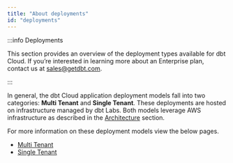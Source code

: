 ```yaml
---
title: "About deployments"
id: "deployments"
---
```


:::info Deployments

This section provides an overview of the deployment types available for dbt Cloud.
If you’re interested in learning more about an Enterprise plan, contact us at sales@getdbt.com.

:::

In general, the dbt Cloud application deployment models fall into two categories: **Multi Tenant** and **Single Tenant**. These deployments are hosted on infrastructure managed by dbt Labs. Both models leverage AWS infrastructure as described in the [Architecture](/docs/deploy/architecture) section.

For more information on these deployment models view the below pages.

- [Multi Tenant](/docs/deploy/multi-tenant)
- [Single Tenant](/docs/deploy/single-tenant)
